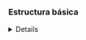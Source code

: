 ### Estructura básica
<details>
  
> \<!DOCTYPE html\>  
  
> \<html\> 
  
>   \<head\> 
  
>   \</head\>

>   \<body\>  
  
>  \</body\>

> \</html\>

</details>
